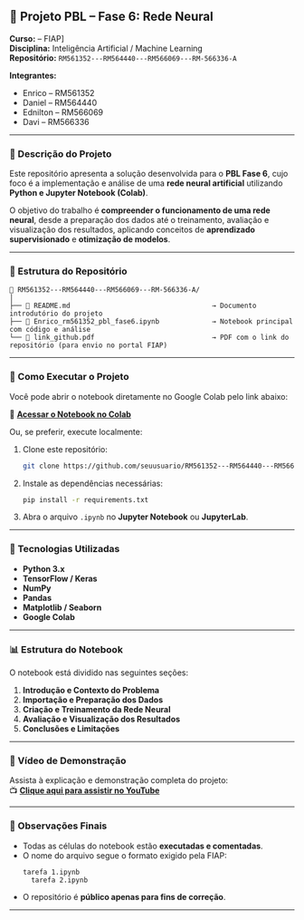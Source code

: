 ## 🤖 Projeto PBL – Fase 6: Rede Neural
**Curso:** – FIAP]  
**Disciplina:** Inteligência Artificial / Machine Learning  
**Repositório:** `RM561352---RM564440---RM566069---RM-566336-A`  

**Integrantes:**  
- Enrico – RM561352  
- Daniel – RM564440  
- Ednilton – RM566069  
- Davi – RM566336  

---

### 📘 Descrição do Projeto  

Este repositório apresenta a solução desenvolvida para o **PBL Fase 6**, cujo foco é a implementação e análise de uma **rede neural artificial** utilizando **Python e Jupyter Notebook (Colab)**.  

O objetivo do trabalho é **compreender o funcionamento de uma rede neural**, desde a preparação dos dados até o treinamento, avaliação e visualização dos resultados, aplicando conceitos de **aprendizado supervisionado** e **otimização de modelos**.  

---

### 🧩 Estrutura do Repositório  

```
📁 RM561352---RM564440---RM566069---RM-566336-A/
│
├── 📄 README.md                                   → Documento introdutório do projeto
├── 📄 Enrico_rm561352_pbl_fase6.ipynb             → Notebook principal com código e análise
└── 📄 link_github.pdf                             → PDF com o link do repositório (para envio no portal FIAP)
```

---

### 🚀 Como Executar o Projeto  

Você pode abrir o notebook diretamente no Google Colab pelo link abaixo:  

🔗 **[Acessar o Notebook no Colab](https://colab.research.google.com/drive/15y7yCECOeDJUgczTlWEZm3Fg2hbBoquf?usp=sharing)**  

Ou, se preferir, execute localmente:  

1. Clone este repositório:  
   ```bash
   git clone https://github.com/seuusuario/RM561352---RM564440---RM566069---RM-566336-A.git
   ```  
2. Instale as dependências necessárias:  
   ```bash
   pip install -r requirements.txt
   ```  
3. Abra o arquivo `.ipynb` no **Jupyter Notebook** ou **JupyterLab**.

---

### 🧠 Tecnologias Utilizadas  

- **Python 3.x**  
- **TensorFlow / Keras**  
- **NumPy**  
- **Pandas**  
- **Matplotlib / Seaborn**  
- **Google Colab**  

---

### 📊 Estrutura do Notebook  

O notebook está dividido nas seguintes seções:  
1. **Introdução e Contexto do Problema**  
2. **Importação e Preparação dos Dados**  
3. **Criação e Treinamento da Rede Neural**  
4. **Avaliação e Visualização dos Resultados**  
5. **Conclusões e Limitações**  

---

### 🎥 Vídeo de Demonstração  

Assista à explicação e demonstração completa do projeto:  
📺 **[Clique aqui para assistir no YouTube](https://youtu.be/E8FqatqFpQI)**  

---

### 🧾 Observações Finais  

- Todas as células do notebook estão **executadas e comentadas**.  
- O nome do arquivo segue o formato exigido pela FIAP:  
  ```
  tarefa 1.ipynb
    tarefa 2.ipynb

  ```  
- O repositório é **público apenas para fins de correção**.  

---


